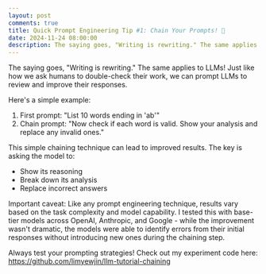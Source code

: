 ```yaml
---
layout: post
comments: true
title: Quick Prompt Engineering Tip #1: Chain Your Prompts! 🔄
date: 2024-11-24 08:00:00
description: The saying goes, "Writing is rewriting." The same applies to LLMs!
---
```

The saying goes, "Writing is rewriting." The same applies to LLMs! Just like how we ask humans to double-check their work, we can prompt LLMs to review and improve their responses.

Here's a simple example:
1. First prompt: "List 10 words ending in 'ab'"
2. Chain prompt: "Now check if each word is valid. Show your analysis and replace any invalid ones."

This simple chaining technique can lead to improved results. The key is asking the model to:
- Show its reasoning
- Break down its analysis
- Replace incorrect answers

Important caveat: Like any prompt engineering technique, results vary based on the task complexity and model capability. I tested this with base-tier models across OpenAI, Anthropic, and Google - while the improvement wasn't dramatic, the models were able to identify errors from their initial responses without introducing new ones during the chaining step.

Always test your prompting strategies! Check out my experiment code here: https://github.com/limyewjin/llm-tutorial-chaining
